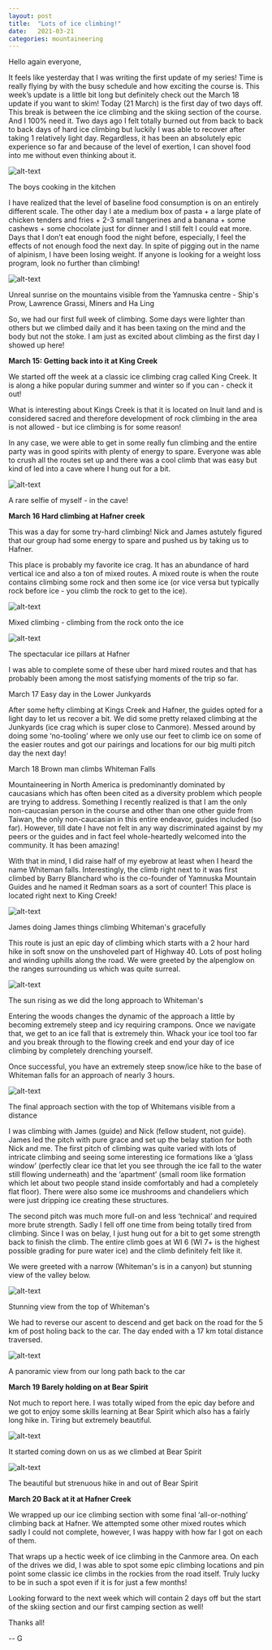 ```yaml
---
layout: post
title:  "Lots of ice climbing!"
date:   2021-03-21
categories: mountaineering
---
```


Hello again everyone,


It feels like yesterday that I was writing the first update of my series! Time is really flying by
with the busy schedule and how exciting the course is. This week’s update is a little bit long but
definitely check out the March 18 update if you want to skim! Today (21 March) is the first day of
two days off. This break is between the ice climbing and the skiing section of the course. And I
100% need it. Two days ago I felt totally burned out from back to back to back days of hard ice
climbing but luckily I was able to recover after taking 1 relatively light day. Regardless, it has
been an absolutely epic experience so far and because of the level of exertion, I can shovel food
into me without even thinking about it.


![alt-text](https://i.ibb.co/v3kLPhd/DSC06841.jpg)

The boys cooking in the kitchen


I have realized that the level of baseline food consumption is on an entirely different scale. The
other day I ate a medium box of pasta + a large plate of chicken tenders and fries + 2-3 small
tangerines and a banana + some cashews + some chocolate just for dinner and I still felt I could eat
more. Days that I don’t eat enough food the night before, especially, I feel the effects of not
enough food the next day. In spite of pigging out in the name of alpinism, I have been losing
weight. If anyone is looking for a weight loss program, look no further than climbing!


![alt-text](https://i.ibb.co/9t7Z8q0/DSC06768.jpg)

Unreal sunrise on the mountains visible from the Yamnuska centre - Ship's Prow,
Lawrence Grassi, Miners and Ha Ling



So, we had our first full week of climbing. Some days were lighter than others but we climbed daily
and it has been taxing on the mind and the body but not the stoke. I am just as excited about
climbing as the first day I showed up here!



**March 15: Getting back into it at King Creek**



We started off the week at a classic ice climbing crag called King Creek. It is along a hike popular
during summer and winter so if you can - check it out!


What is interesting about Kings Creek is that it is located on Inuit land and is considered sacred
and therefore development of rock climbing in the area is not allowed - but ice climbing is for some
reason!

In any case, we were able to get in some really fun climbing and the entire party was in good
spirits with plenty of energy to spare. Everyone was able to crush all the routes set up and there
was a cool climb that was easy but kind of led into a cave where I hung out for a bit.



![alt-text](https://i.ibb.co/T8HQTH8/DSC06801.jpg)

A rare selfie of myself - in the cave!





**March 16 Hard climbing at Hafner creek**



This was a day for some try-hard climbing! Nick and James astutely figured that our group had some
energy to spare and pushed us by taking us to Hafner.

This place is probably my favorite ice crag. It has an abundance of hard vertical ice and also a ton
of mixed routes. A mixed route is when the route contains climbing some rock and then some ice (or
vice versa but typically rock before ice - you climb the rock to get to the ice).



![alt-text](https://i.ibb.co/6H7t9y4/DSC06845.jpg)

Mixed climbing - climbing from the rock onto the ice



![alt-text](https://i.ibb.co/C1gs5nV/DSC06854.jpg)

The spectacular ice pillars at Hafner



I was able to complete some of these uber hard mixed routes and that has probably been among the
most satisfying moments of the trip so far.



March 17 Easy day in the Lower Junkyards



After some hefty climbing at Kings Creek and Hafner, the guides opted for a light day to let us
recover a bit. We did some pretty relaxed climbing at the Junkyards (ice crag which is super close
to Canmore). Messed around by doing some ‘no-tooling’ where we only use our feet to climb ice on
some of the easier routes and got our pairings and locations for our big multi pitch day the next
day!



March 18 Brown man climbs Whiteman Falls



Mountaineering in North America is predominantly dominated by caucasians which has often been cited
as a diversity problem which people are trying to address. Something I recently realized is that I
am the only non-caucasian person in the course and other than one other guide from Taiwan, the only
non-caucasian in this entire endeavor, guides included (so far). However, till date I have not felt
in any way discriminated against by my peers or the guides and in fact feel whole-heartedly welcomed
into the community. It has been amazing!



With that in mind, I did raise half of my eyebrow at least when I heard the name Whiteman falls.
Interestingly, the climb right next to it was first climbed by Barry Blanchard who is the co-founder
of Yamnuska Mountain Guides and he named it Redman soars as a sort of counter! This place is located
right next to King Creek!



![alt-text](https://i.ibb.co/qkgNb5L/DSC06880.jpg)

James doing James things climbing Whiteman's gracefully



This route is just an epic day of climbing which starts with a 2 hour hard hike in soft snow on the
unshoveled part of Highway 40. Lots of post holing and winding uphills along the road. We were
greeted by the alpenglow on the ranges surrounding us which was quite surreal.



![alt-text](https://i.ibb.co/vVJ4VWC/DSC06856.jpg)

The sun rising as we did the long approach to Whiteman's



Entering the woods changes the dynamic of the approach a little by becoming extremely steep and icy
requiring crampons. Once we navigate that, we get to an ice fall that is extremely thin. Whack your
ice tool too far and you break through to the flowing creek and end your day of ice climbing by
completely drenching yourself.


Once successful, you have an extremely steep snow/ice hike to the base of Whiteman falls for an
approach of nearly 3 hours.



![alt-text](https://i.ibb.co/vQYjhrT/DSC06870.jpg)

The final approach section with the top of Whitemans visible from a distance



I was climbing with James (guide) and Nick (fellow student, not guide). James led the pitch with
pure grace and set up the belay station for both Nick and me. The first pitch of climbing was quite
varied with lots of intricate climbing and seeing some interesting ice formations like a ‘glass
window’ (perfectly clear ice that let you see through the ice fall to the water still flowing
underneath) and the ‘apartment’ (small room like formation which let about two people stand inside
comfortably and had a completely flat floor). There were also some ice mushrooms and chandeliers
which were just dripping ice creating these structures.



The second pitch was much more full-on and less ‘technical’ and required more brute strength. Sadly
I fell off one time from being totally tired from climbing. Since I was on belay, I just hung out
for a bit to get some strength back to finish the climb. The entire climb goes at WI 6 (WI 7+ is the
highest possible grading for pure water ice) and the climb definitely felt like it.

We were greeted with a narrow (Whiteman's is in a canyon) but stunning view of the valley below.



![alt-text](https://i.ibb.co/m5wFdyn/DSC06889.jpg)

Stunning view from the top of Whiteman's



We had to reverse our ascent to descend and get back on the road for the 5 km of post holing back to
the car. The day ended with a 17 km total distance traversed.



![alt-text](https://i.ibb.co/n8P2xGp/DSC06912.jpg)

A panoramic view from our long path back to the car



**March 19 Barely holding on at Bear Spirit**



Not much to report here. I was totally wiped from the epic day before and we got to enjoy some
skills learning at Bear Spirit which also has a fairly long hike in. Tiring but extremely beautiful.



![alt-text](https://i.ibb.co/pz3N6qx/DSC06926.jpg)

It started coming down on us as we climbed at Bear Spirit



![alt-text](https://i.ibb.co/Pcq6Vmd/DSC06930.jpg)

The beautiful but strenuous hike in and out of Bear Spirit



**March 20 Back at it at Hafner Creek**



We wrapped up our ice climbing section with some final ‘all-or-nothing’ climbing back at Hafner. We
attempted some other mixed routes which sadly I could not complete, however, I was happy with how
far I got on each of them.



That wraps up a hectic week of ice climbing in the Canmore area. On each of the drives we did, I was
able to spot some epic climbing locations and pin point some classic ice climbs in the rockies from
the road itself. Truly lucky to be in such a spot even if it is for just a few months!



Looking forward to the next week which will contain 2 days off but the start of the skiing section
and our first camping section as well!

Thanks all!



-- G
